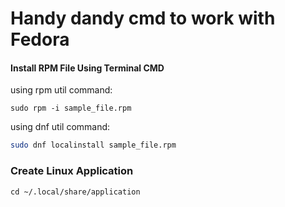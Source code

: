 # Handy dandy cmd to work with Fedora


#### Install RPM File Using Terminal CMD

using rpm util command:

```shell
sudo rpm -i sample_file.rpm
```

using dnf util command: 

```bash
sudo dnf localinstall sample_file.rpm
```


### Create Linux Application

``` shell
cd ~/.local/share/application
```
